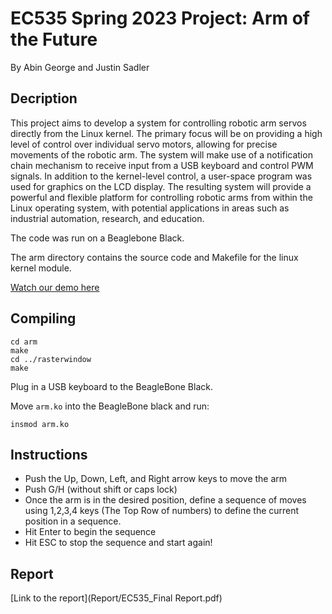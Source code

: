 # EC535 Spring 2023 Project: Arm of the Future
By Abin George and Justin Sadler

## Decription
This project aims to develop a system for controlling robotic arm servos directly from the Linux kernel. The primary focus will be on providing a high level of control over individual servo motors, allowing for precise movements of the robotic arm. The system will make use of a notification chain mechanism to receive input from a USB keyboard and control PWM signals. In addition to the kernel-level control, a user-space program was used for graphics on the LCD display. The resulting system will provide a powerful and flexible platform for controlling robotic arms from within the Linux operating system, with potential applications in areas such as industrial automation, research, and education.


The code was run on a Beaglebone Black. 

The arm directory contains the source code and Makefile for the linux kernel module. 

[Watch our demo here](https://youtu.be/9GUjCSS79KA)
## Compiling

```
cd arm
make
cd ../rasterwindow
make
```
Plug in a USB keyboard to the BeagleBone Black. 

Move ```arm.ko``` into the BeagleBone black and run:

```
insmod arm.ko
```

## Instructions

- Push the Up, Down, Left, and Right arrow keys to move the arm
- Push G/H (without shift or caps lock)
- Once the arm is in the desired position, define a sequence of moves using 1,2,3,4 keys (The Top Row of numbers) to define the current position in a sequence. 
- Hit Enter to begin the sequence
- Hit ESC to stop the sequence and start again!

## Report
[Link to the report](Report/EC535_Final Report.pdf)

